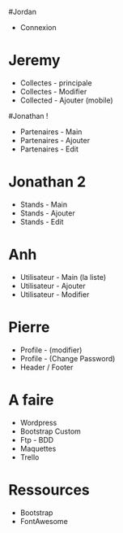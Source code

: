 #Jordan
- Connexion


# Jeremy
- Collectes - principale
- Collectes - Modifier
- Collected - Ajouter (mobile) 

#Jonathan !
- Partenaires - Main
- Partenaires - Ajouter
- Partenaires - Edit

# Jonathan 2
- Stands - Main
- Stands - Ajouter
- Stands - Edit

# Anh
- Utilisateur - Main (la liste)
- Utilisateur - Ajouter
- Utilisateur - Modifier

# Pierre
- Profile - (modifier)
- Profile - (Change Password)
- Header / Footer


# A faire

- Wordpress
- Bootstrap Custom
- Ftp - BDD
- Maquettes
- Trello


# Ressources

- Bootstrap 
- FontAwesome



